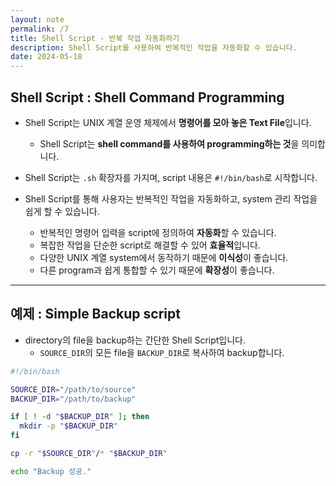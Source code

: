 ```yaml
---
layout: note
permalink: /7
title: Shell Script - 반복 작업 자동화하기
description: Shell Script를 사용하여 반복적인 작업을 자동화할 수 있습니다.
date: 2024-05-18
---
```



## Shell Script : Shell Command Programming

- Shell Script는 UNIX 계열 운영 체제에서 **명령어를 모아 놓은 Text File**입니다.
    - Shell Script는 **shell command를 사용하여 programming하는 것**을 의미합니다.

- Shell Script는 `.sh` 확장자를 가지며, script 내용은 `#!/bin/bash`로 시작합니다.

- Shell Script를 통해 사용자는 반복적인 작업을 자동화하고, system 관리 작업을 쉽게 할 수 있습니다.
    - 반복적인 명령어 입력을 script에 정의하여 **자동화**할 수 있습니다.
    - 복잡한 작업을 단순한 script로 해결할 수 있어 **효율적**입니다.
    - 다양한 UNIX 계열 system에서 동작하기 때문에 **이식성**이 좋습니다.
    - 다른 program과 쉽게 통합할 수 있기 때문에 **확장성**이 좋습니다.


---


## 예제 : Simple Backup script

- directory의 file을 backup하는 간단한 Shell Script입니다.
    - `SOURCE_DIR`의 모든 file을 `BACKUP_DIR`로 복사하여 backup합니다.

```sh
#!/bin/bash

SOURCE_DIR="/path/to/source"
BACKUP_DIR="/path/to/backup"

if [ ! -d "$BACKUP_DIR" ]; then
  mkdir -p "$BACKUP_DIR"
fi

cp -r "$SOURCE_DIR"/* "$BACKUP_DIR"

echo "Backup 성공."
```
